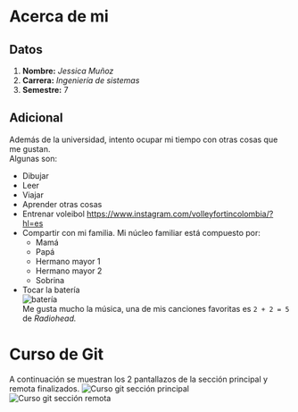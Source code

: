 # Acerca de mi
## Datos
1. **Nombre:** *Jessica Muñoz*
2. **Carrera:** *Ingeniería de sistemas*
3. **Semestre:** 7

## Adicional
Además de la universidad, intento ocupar mi tiempo con otras cosas que me gustan.\
Algunas son:


+ Dibujar
+ Leer
+ Viajar
+ Aprender otras cosas
+ Entrenar voleibol <https://www.instagram.com/volleyfortincolombia/?hl=es>
+ Compartir con mi familia. Mi núcleo familiar está compuesto por:
    - Mamá
    - Papá
    - Hermano mayor 1
    - Hermano mayor 2
    - Sobrina
+ Tocar la batería\
![batería](http://beatpxm.com/wp-content/uploads/2022/10/pro-system-audiotek.jpg)\
Me gusta mucho la música, una de mis canciones favoritas es `2 + 2 = 5` de *Radiohead.*

# Curso de Git
A continuación se muestran los 2 pantallazos de la sección principal y remota finalizados.
![Curso git sección principal](https://user-images.githubusercontent.com/123814482/216200919-9188fa00-bd32-4e59-901d-921a2bad79c8.png)
![Curso git sección remota](https://user-images.githubusercontent.com/123814482/216200952-aa737908-fcfb-44b9-8245-12cade656337.png)
